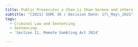 ```yaml
---
title: Public Prosecutor v Chan Li Shan Serene and others
subtitle: "[2021] SGMC 30 / Decision Date: 17\_May\_2021"
tags:
  - Criminal Law and Sentencing
  - Sentencing
  - 'Section 11, Remote Gambling Act 2014'

---
```

